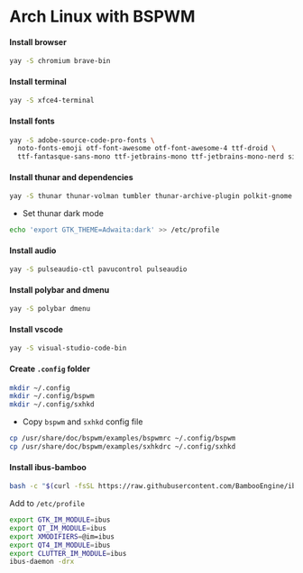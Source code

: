 # Arch Linux with BSPWM

#### Install browser

```sh
yay -S chromium brave-bin
```

#### Install terminal

```sh
yay -S xfce4-terminal
```

#### Install fonts

```sh
yay -S adobe-source-code-pro-fonts \
  noto-fonts-emoji otf-font-awesome otf-font-awesome-4 ttf-droid \
  ttf-fantasque-sans-mono ttf-jetbrains-mono ttf-jetbrains-mono-nerd siji-ttf
```

#### Install thunar and dependencies

```sh
yay -S thunar thunar-volman tumbler thunar-archive-plugin polkit-gnome xarchiver unzip
```
- Set thunar dark mode

```sh
echo 'export GTK_THEME=Adwaita:dark' >> /etc/profile
```

#### Install audio

```sh
yay -S pulseaudio-ctl pavucontrol pulseaudio
```

#### Install polybar and dmenu

```sh
yay -S polybar dmenu 
```

#### Install vscode

```sh
yay -S visual-studio-code-bin
```

#### Create `.config` folder

```sh
mkdir ~/.config
mkdir ~/.config/bspwm
mkdir ~/.config/sxhkd
```

- Copy `bspwm` and `sxhkd` config file

```sh
cp /usr/share/doc/bspwm/examples/bspwmrc ~/.config/bspwm
cp /usr/share/doc/bspwm/examples/sxhkdrc ~/.config/sxhkd
```

#### Install ibus-bamboo

```sh
bash -c "$(curl -fsSL https://raw.githubusercontent.com/BambooEngine/ibus-bamboo/master/archlinux/install.sh)"
```

Add to `/etc/profile`

```sh
export GTK_IM_MODULE=ibus
export QT_IM_MODULE=ibus
export XMODIFIERS=@im=ibus
export QT4_IM_MODULE=ibus
export CLUTTER_IM_MODULE=ibus
ibus-daemon -drx
```

